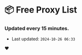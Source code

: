 # :package: Free Proxy List
### Updated every 15 minutes.

- Last updated: `2024-10-26 06:33`

:heart:
